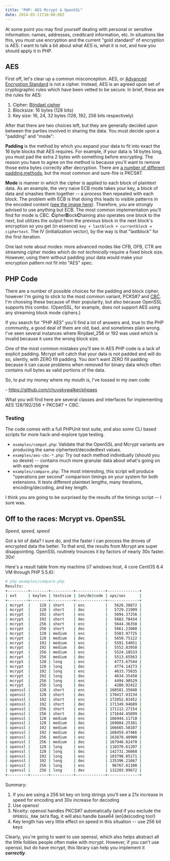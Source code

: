 ```yaml
---
title: "PHP: AES Mcrypt & OpenSSL"
date: 2014-05-11T16:00:00Z
---
```


At some point you may find yourself dealing with personal or sensitive information: names, addresses, creditcard information, etc. In situations like this, you *must* use encryption and the current "gold standard" of encryption is AES. I want to talk a bit about what AES is, what it is not, and how you should apply it in PHP.

## AES

First off, let's clear up a common misconception. AES, or [Advanced Encryption Standard][aes] is not a cipher. Instead, AES is an agreed upon set of cryptographic rules which have been vetted to be secure. In brief, these are the rules for AES:

1. Cipher: [Rijndael cipher][rijndael]
2. Blocksize: 16 bytes (128 bits)
3. Key size: 16, 24, 32 bytes (128, 192, 256 bits respectively)

After that there are two choices left, but they are generally decided upon between the parties involved in sharing the data. You must decide upon a "padding" and "mode":

**Padding** is the method by which you expand your data to fit into exact the 16 byte blocks that AES requires. For example, if your data is 14 bytes long, you must pad the extra 2 bytes with something before encrypting. The reason you have to agree on the method is because you'll want to remove those extra bytes correctly after decryption. There are [a number of different padding methods][padding-methods], but the most common and sure-fire is PKCS#7.

**Mode** is manner in which the cipher is applied to each block of plaintext data. As an example, the very naive ECB mode takes your key, a block of data and smashes them together -- a process then repeated with each block. The problem with ECB is that doing this leads to visible patterns in the encoded content ([see the image here][ecbtux]). Therefore, you are strongly advised to use anything but ECB. The most common implementation you'll find for mode is CBC. **C**ipher**B**lock**C**haining also operates one block to the next, but utilizes the output from the previous block in the next block's encryption so you get (in essence) `key + lastblock + currentblock = ciphertext`. The IV (initialization vector), by the way is that "lastblock" for the first iteration.

One last note about modes: more advanced modes like CFB, OFB, CTR are streaming cipher modes which do not *technically* require a fixed block size. However, using them without padding your data would make your encryption pattern not fit into "AES" spec.

## PHP Code

There are a number of possible choices for the padding and block cipher, however I'm going to stick to the most common variant, PCKS#7 and [CBC][cbc]. I'm choosing these because of their popularity, but also because OpenSSL supports this combo. (OpenSSL, for example, does not support AES using any streaming block mode ciphers.)

If you search for "PHP AES" you'll find a lot of answers and, true to the PHP community, a good deal of them are old, bad, and sometimes plain wrong. I've seen several instances where Rinjdael\_256 or 192 was used which is invalid because it uses the wrong block size.

One of the most common mistakes you'll see in AES PHP code is a lack of explicit padding. Mcrypt will catch that your data is not padded and will do so, silently, with ZERO fill padding. You don't want ZERO fill padding because it can cause problems when removed for binary data which often contains null bytes as valid portions of the data.

So, to put my money where my mouth is, I've tossed in my own code:

 \- https://github.com/chuyskywalker/phpaes

What you will find here are several classes and interfaces for implementing AES 128/192/256 + PKCS#7 + CBC.

### Testing

The code comes with a full PHPUnit test suite, and also some CLI based scripts for more hack-and-explore type testing.

 * `examples/compat.php`: Validate that the OpenSSL and Mcrypt variants are producing the same ciphertext/decodedtext values.
 * `examples/aes-cbc-*.php`: Try out each method individually (should you so desire) -- contains much more granular data about what's going on with each engine
 * `examples/compare.php`: The most interesting, this script will produce "operations per second" comparison timings on your system for both extensions. It tests different plaintext lengths, many iterations, encoding/decoding, and key length.

I think you are going to be surprised by the results of the timings script -- I sure was.

## Off to the races: Mcrypt vs. OpenSSL

*Speed, speed, speed*

Got a lot of data? I sure do, and the faster I can process the droves of encrypted data the better. To that end, the results from Mcrypt are super disappointing. OpenSSL routinely trounces it by factors of nearly 30x faster. 30x!

Here's a result table from my machine (i7 windows host, 4 core CentOS 6.4 VM through PHP 5.5.6):

```bash
# php examples/compare.php
Results:
+---------+--------+----------+-------------+--------------+
| ext     | keylen | textsize | (en/de)code | ops/sec      |
+---------+--------+----------+-------------+--------------+
| mcrypt  |    128 | short    | enc         |   5626.38872 |
| mcrypt  |    128 | short    | dec         |   5729.21909 |
| mcrypt  |    192 | short    | enc         |   5694.37256 |
| mcrypt  |    192 | short    | dec         |   5682.78434 |
| mcrypt  |    256 | short    | enc         |   5644.36358 |
| mcrypt  |    256 | short    | dec         |   5661.23080 |
| mcrypt  |    128 | medium   | enc         |   5583.97725 |
| mcrypt  |    128 | medium   | dec         |   5650.75122 |
| mcrypt  |    192 | medium   | enc         |   5591.54051 |
| mcrypt  |    192 | medium   | dec         |   5552.83950 |
| mcrypt  |    256 | medium   | enc         |   5524.18533 |
| mcrypt  |    256 | medium   | dec         |   5513.65563 |
| mcrypt  |    128 | long     | enc         |   4773.67544 |
| mcrypt  |    128 | long     | dec         |   4774.14273 |
| mcrypt  |    192 | long     | enc         |   4633.75035 |
| mcrypt  |    192 | long     | dec         |   4634.35450 |
| mcrypt  |    256 | long     | enc         |   4494.90529 |
| mcrypt  |    256 | long     | dec         |   4280.92422 |
| openssl |    128 | short    | enc         | 168581.35048 |
| openssl |    128 | short    | dec         | 170417.03234 |
| openssl |    192 | short    | enc         | 172052.83452 |
| openssl |    192 | short    | dec         | 171349.94689 |
| openssl |    256 | short    | enc         | 171112.27154 |
| openssl |    256 | short    | dec         | 171644.45899 |
| openssl |    128 | medium   | enc         | 166944.11718 |
| openssl |    128 | medium   | dec         | 169084.25381 |
| openssl |    192 | medium   | enc         | 166665.50107 |
| openssl |    192 | medium   | dec         | 168459.47466 |
| openssl |    256 | medium   | enc         | 163878.40900 |
| openssl |    256 | medium   | dec         | 167946.82470 |
| openssl |    128 | long     | enc         | 110370.61207 |
| openssl |    128 | long     | dec         | 142731.36868 |
| openssl |    192 | long     | enc         | 103798.85171 |
| openssl |    192 | long     | dec         | 135396.21667 |
| openssl |    256 | long     | enc         |  96767.81100 |
| openssl |    256 | long     | dec         | 132203.99672 |
+---------+--------+----------+-------------+--------------+
```

Summary:

1. If you are using a 256 bit key on long strings you'll see a 21x increase in speed for encoding and 30x increase for decoding
1. Use openssl
1. Niceity: openssl handles PKCS#7 automatically (and if you exclude the `OPENSSL_RAW_DATA` flag, it will also handle base64 (en|de)coding too!)
1. Key length has very little effect on speed in this situation -- use 256 bit keys

Clearly, you're going to want to use openssl, which also helps abstract all the little foibles people often make with mcrypt. However, if you can't use openssl, but do have mcrypt, this library can help you implement it ***correctly***.



[aes]: https://en.wikipedia.org/wiki/Advanced_Encryption_Standard
[padding-methods]: http://en.wikipedia.org/wiki/Padding_(cryptography)#Block_cipher_mode_of_operation
[ecbtux]: http://en.wikipedia.org/wiki/Block_cipher_mode_of_operation#Electronic_codebook_.28ECB.29
[rijndael]: http://csrc.nist.gov/archive/aes/rijndael/Rijndael-ammended.pdf
[cbc]: http://en.wikipedia.org/wiki/Block_cipher_mode_of_operation#Cipher-block_chaining_.28CBC.29